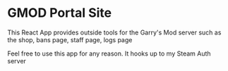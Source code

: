 # GMOD Portal Site

This React App provides outside tools for the Garry's Mod server such as the shop, bans page, staff page, logs page

Feel free to use this app for any reason. It hooks up to my Steam Auth server